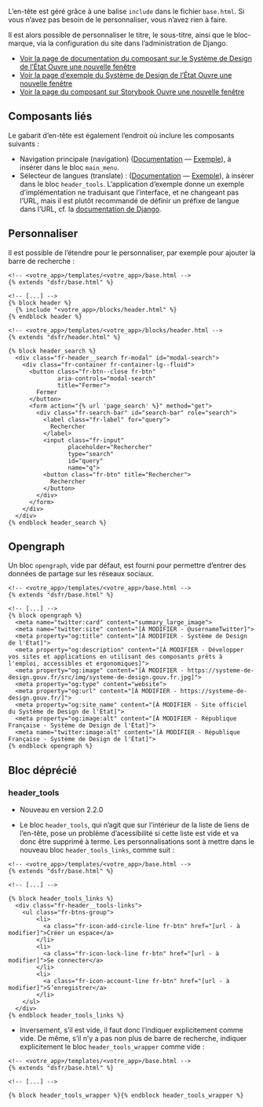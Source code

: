L’en-tête est géré grâce à une balise `include` dans le fichier `base.html`. Si vous n’avez pas besoin de le personnaliser, vous n’avez rien à faire.

Il est alors possible de personnaliser le titre, le sous-titre, ainsi que le bloc-marque, via la configuration du site dans l’administration de Django.

- <a class="fr-link fr-icon-external-link-line fr-link--icon-right fr-link--lg" href="https://www.systeme-de-design.gouv.fr/version-courante/fr/composants/en-tete" target="_blank" rel="noopener noreferrer">
        Voir la page de documentation du composant sur le Système de Design de l’État
        <span class="fr-sr-only">Ouvre une nouvelle fenêtre</span>
  </a>
- <a class="fr-link fr-icon-external-link-line fr-link--icon-right fr-link--lg" href="https://main--ds-gouv.netlify.app/example/component/header/" target="_blank" rel="noopener noreferrer">
        Voir la page d’exemple du Système de Design de l’État
        <span class="fr-sr-only">Ouvre une nouvelle fenêtre</span>
  </a>
- <a class="fr-link fr-icon-external-link-line fr-link--icon-right fr-link--lg" href="https://storybook.systeme-de-design.gouv.fr/?path=/docs/header--docs" target="_blank" rel="noopener noreferrer">
        Voir la page du composant sur Storybook
        <span class="fr-sr-only">Ouvre une nouvelle fenêtre</span>
  </a>

## Composants liés
Le gabarit d’en-tête est également l’endroit où inclure les composants suivants :

- Navigation principale (navigation) ([Documentation](https://www.systeme-de-design.gouv.fr/version-courante/fr/composants/navigation-principale) — [Exemple](https://main--ds-gouv.netlify.app/example/component/navigation/)), à insérer dans le bloc `main_menu`.
- Sélecteur de langues (translate) : ([Documentation](https://www.systeme-de-design.gouv.fr/version-courante/fr/composants/selecteur-de-langues) — [Exemple](https://main--ds-gouv.netlify.app/example/component/translate/)), à insérer dans le bloc `header_tools`. L’application d’exemple donne un exemple d’implémentation ne traduisant que l’interface, et ne changeant pas l’URL, mais il est plutôt recommandé de définir un préfixe de langue dans l’URL, cf. la [documentation de Django](https://docs.djangoproject.com/fr/5.0/topics/i18n/translation/).

## Personnaliser

Il est possible de l’étendre pour le personnaliser, par exemple pour ajouter la barre de recherche :

```{.django}
<!-- <votre_app>/templates/<votre_app>/base.html -->
{% extends "dsfr/base.html" %}

<!-- [...] -->
{% block header %}
  {% include "<votre_app>/blocks/header.html" %}
{% endblock header %}

```

```
<!-- <votre_app>/templates/<votre_app>/blocks/header.html -->
{% extends "dsfr/header.html" %}

{% block header_search %}
  <div class="fr-header__search fr-modal" id="modal-search">
    <div class="fr-container fr-container-lg--fluid">
      <button class="fr-btn--close fr-btn"
              aria-controls="modal-search"
              title="Fermer">
        Fermer
      </button>
      <form action="{% url 'page_search' %}" method="get">
        <div class="fr-search-bar" id="search-bar" role="search">
          <label class="fr-label" for="query">
            Rechercher
          </label>
          <input class="fr-input"
                 placeholder="Rechercher"
                 type="search"
                 id="query"
                 name="q">
          <button class="fr-btn" title="Rechercher">
            Rechercher
          </button>
        </div>
      </form>
    </div>
  </div>
{% endblock header_search %}
```

## Opengraph

Un bloc `opengraph`, vide par défaut, est fourni pour permettre d’entrer des données de partage sur les réseaux sociaux.


```{.django}
<!-- <votre_app>/templates/<votre_app>/base.html -->
{% extends "dsfr/base.html" %}

<!-- [...] -->
{% block opengraph %}
  <meta name="twitter:card" content="summary_large_image">
  <meta name="twitter:site" content="[À MODIFIER - @usernameTwitter]">
  <meta property="og:title" content="[À MODIFIER - Système de Design de l'État]">
  <meta property="og:description" content="[À MODIFIER - Développer vos sites et applications en utilisant des composants prêts à l'emploi, accessibles et ergonomiques]">
  <meta property="og:image" content="[À MODIFIER - https://systeme-de-design.gouv.fr/src/img/systeme-de-design.gouv.fr.jpg]">
  <meta property="og:type" content="website">
  <meta property="og:url" content="[À MODIFIER - https://systeme-de-design.gouv.fr/]">
  <meta property="og:site_name" content="[À MODIFIER - Site officiel du Système de Design de l'État]">
  <meta property="og:image:alt" content="[À MODIFIER - République Française - Système de Design de l'État]">
  <meta name="twitter:image:alt" content="[À MODIFIER - République Française - Système de Design de l'État]">
{% endblock opengraph %}
```

## Bloc déprécié
### header_tools

<ul class="fr-badge-group">
  <li><p class="fr-badge fr-badge--new">
    Nouveau en version 2.2.0</p>
  </li>
</ul>

- Le bloc `header_tools`, qui n’agit que sur l’intérieur de la liste de liens de l’en-tête, pose un problème d’acessibilité si cette liste est vide et va donc être supprimé à terme. Les personnalisations sont à mettre dans le nouveau bloc `header_tools_links`, comme suit :

```{.django}
<!-- <votre_app>/templates/<votre_app>/base.html -->
{% extends "dsfr/base.html" %}

<!-- [...] -->

{% block header_tools_links %}
  <div class="fr-header__tools-links">
    <ul class="fr-btns-group">
        <li>
          <a class="fr-icon-add-circle-line fr-btn" href="[url - à modifier]">Créer un espace</a>
        </li>
        <li>
          <a class="fr-icon-lock-line fr-btn" href="[url - à modifier]">Se connecter</a>
        </li>
        <li>
          <a class="fr-icon-account-line fr-btn" href="[url - à modifier]">S’enregistrer</a>
        </li>
    </ul>
  </div>
{% endblock header_tools_links %}
```
- Inversement, s’il est vide, il faut donc l’indiquer explicitement comme vide. De même, s’il n’y a pas non plus de barre de recherche, indiquer explicitement le bloc `header_tools_wrapper` comme vide :

```{.django}
<!-- <votre_app>/templates/<votre_app>/base.html -->
{% extends "dsfr/base.html" %}

<!-- [...] -->

{% block header_tools_wrapper %}{% endblock header_tools_wrapper %}
```

